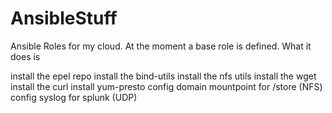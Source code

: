# AnsibleStuff

Ansible Roles for my cloud.
At the moment a base role is defined.
What it does is 


   install the epel repo
   install the bind-utils
   install the nfs utils 
   install the wget
   install the curl
   install yum-presto
   config domain 
   mountpoint for  /store (NFS)
   config syslog for splunk (UDP)
